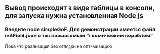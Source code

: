 ## Вывод происходит в виде таблицы в консоли, для запуска нужна установленная Node.js
### Введите node simpleGoF. Для демонстрации имеется файл initField.json с так называемым "космическим кораблем"

Пока что реализация без оглядки на оптимизацию
